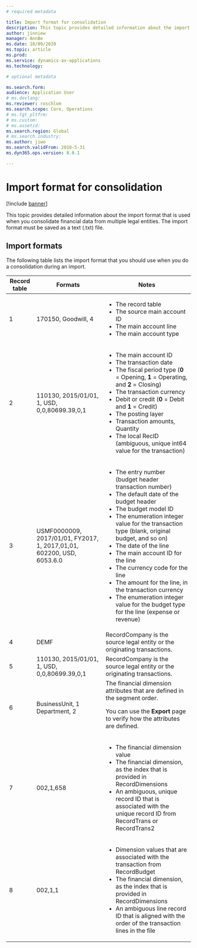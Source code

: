 ```yaml
---
# required metadata

title: Import format for consolidation
description: This topic provides detailed information about the import format that is used when you consolidate financial data from multiple legal entities.
author: jinniew
manager: AnnBe
ms.date: 10/09/2020
ms.topic: article
ms.prod: 
ms.service: dynamics-ax-applications
ms.technology: 

# optional metadata

ms.search.form: 
audience: Application User
# ms.devlang: 
ms.reviewer: roschlom
ms.search.scope: Core, Operations
# ms.tgt_pltfrm: 
# ms.custom: 
# ms.assetid: 
ms.search.region: Global
# ms.search.industry: 
ms.author: jiwo
ms.search.validFrom: 2018-5-31
ms.dyn365.ops.version: 8.0.1

---
```


# Import format for consolidation

[!include [banner](../includes/banner.md)]

This topic provides detailed information about the import format that is used when you consolidate financial data from multiple legal entities. The import format must be saved as a text (.txt) file.

## Import formats

The following table lists the import format that you should use when you do a consolidation during an import.

| Record table | Formats | Notes |
|--------------|---------|-------|
| 1            | 170150, Goodwill, 4 | <ul><li>The record table</li><li>The source main account ID</li><li>The main account line</li><li>The main account type</li></ul> |
| 2            | 110130, 2015/01/01, 1, USD, 0,0,80699.39,0,1 | <ul><li>The main account ID</li><li>The transaction date</li><li>The fiscal period type (**0** = Opening, **1** = Operating, and **2** = Closing)</li><li>The transaction currency</li><li>Debit or credit (**0** = Debit and **1** = Credit)</li><li>The posting layer</li><li>Transaction amounts, Quantity</li><li>The local RecID (ambiguous, unique int64 value for the transaction)</li></ul> |
| 3            | USMF0000009, 2017/01/01, FY2017, 1, 2017,01,01, 602200, USD, 6053.6.0 | <ul><li>The entry number (budget header transaction number)</li><li>The default date of the budget header</li><li>The budget model ID</li><li>The enumeration integer value for the transaction type (blank, original budget, and so on)</li><li>The date of the line</li><li>The main account ID for the line</li><li>The currency code for the line</li><li>The amount for the line, in the transaction currency</li><li>The enumeration integer value for the budget type for the line (expense or revenue)</li></ul> |
| 4            | DEMF | RecordCompany is the source legal entity or the originating transactions. |
| 5            | 110130, 2015/01/01, 1, USD, 0,0,80699.39,0,1 | RecordCompany is the source legal entity or the originating transactions. |
| 6            | BusinessUnit, 1 Department, 2 | The financial dimension attributes that are defined in the segment order.<p>You can use the **Export** page to verify how the attributes are defined.</p> |
| 7            | 002,1,658 | <ul><li>The financial dimension value</li><li>The financial dimension, as the index that is provided in RecordDimensions</li><li>An ambiguous, unique record ID that is associated with the unique record ID from RecordTrans or RecordTrans2</li></ul> |
| 8            | 002,1,1 | <ul><li>Dimension values that are associated with the transaction from RecordBudget</li><li>The financial dimension, as the index that is provided in RecordDimensions</li><li>An ambiguous line record ID that is aligned with the order of the transaction lines in the file</li></ul> |
